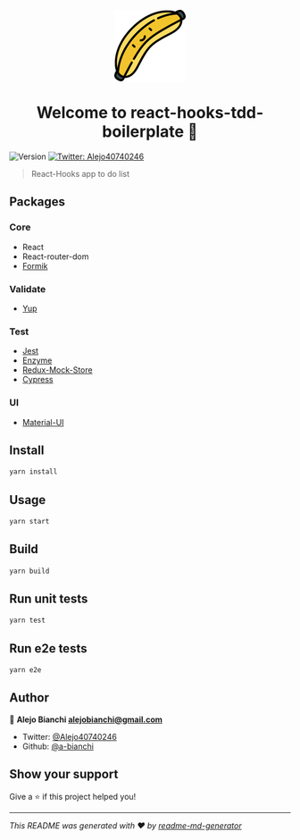 <p align="center">
	<a href="https://github.com/Linusar/react-hooks-tdd-todolist"  target="_blank">
	<img  align="center"  alt="pineapple"  src="https://raw.githubusercontent.com/Linusar/react-hooks-tdd-todolist/master/src/images/banana.png"  />
	</a>
</p>
<h1 align="center">Welcome to react-hooks-tdd-boilerplate 👋</h1>
<p>
  <img alt="Version" src="https://img.shields.io/badge/version-0.1.0-blue.svg?cacheSeconds=2592000" />
  <a href="https://twitter.com/Alejo40740246">
    <img alt="Twitter: Alejo40740246" src="https://img.shields.io/twitter/follow/Alejo40740246.svg?style=social" target="_blank" />
  </a>
</p>

> React-Hooks app to do list

## Packages

### Core

- React
- React-router-dom
- [Formik](https://jaredpalmer.com/formik/)

### Validate

- [Yup](https://github.com/jquense/yup)

### Test

- [Jest](https://jestjs.io/)
- [Enzyme](https://airbnb.io/enzyme/)
- [Redux-Mock-Store](https://github.com/dmitry-zaets/redux-mock-store)
- [Cypress](https://www.cypress.io/)

### UI

- [Material-UI](https://material-ui.com)

## Install

```sh
yarn install
```

## Usage

```sh
yarn start
```

## Build

```sh
yarn build
```

## Run unit tests

```sh
yarn test
```

## Run e2e tests

```sh
yarn e2e
```

## Author

👤 **Alejo Bianchi <alejobianchi@gmail.com>**

- Twitter: [@Alejo40740246](https://twitter.com/Alejo40740246)
- Github: [@a-bianchi](https://github.com/a-bianchi)

## Show your support

Give a ⭐️ if this project helped you!

---

_This README was generated with ❤️ by [readme-md-generator](https://github.com/kefranabg/readme-md-generator)_
